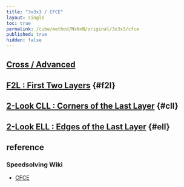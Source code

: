 ```yaml
---
title: "3x3x3 / CFCE"
layout: single
toc: true
permalink: /cube/method/NxNxN/original/3x3x3/cfce
published: true
hidden: false
---
```


<head>
  <base target="_blank">
</head>



## [Cross / Advanced](/cube/method/NxNxN/original/3x3x3/cross/advanced)



## [F2L : First Two Layers](/cube/method/NxNxN/original/3x3x3/f2l) {#f2l}



## [2-Look CLL : Corners of the Last Layer](/cube/method/NxNxN/original/3x3x3/2_look_cll) {#cll}



## [2-Look ELL : Edges of the Last Layer](/cube/method/NxNxN/original/3x3x3/2_look_ell) {#ell}



## reference

### Speedsolving Wiki

- [CFCE](https://www.speedsolving.com/wiki/index.php/CFCE)
